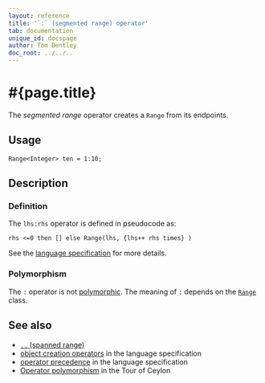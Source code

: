 ```yaml
---
layout: reference
title: '`:` (segmented range) operator'
tab: documentation
unique_id: docspage
author: Tom Bentley
doc_root: ../../..
---
```


# #{page.title}

The *segmented range* operator creates a `Range` from its endpoints.

## Usage 

    Range<Integer> ten = 1:10;

## Description


### Definition

The `lhs:rhs` operator is defined in pseudocode as:

<!-- check:none -->
    rhs <=0 then [] else Range(lhs, {lhs++ rhs times} )

See the [language specification](#{page.doc_root}/#{site.urls.spec_relative}#constructors) for 
more details.

### Polymorphism

The `:` operator is not [polymorphic](#{page.doc_root}/reference/operator/operator-polymorphism). 
The meaning of `:` depends on the 
[`Range`](#{site.urls.apidoc_current}/class_Range.html) 
class.

## See also

* [`..` (spanned range)](../spanned-range)
* [object creation operators](#{page.doc_root}/#{site.urls.spec_relative}#constructors) in the 
  language specification
* [operator precedence](#{page.doc_root}/#{site.urls.spec_relative}#operatorprecedence) in the 
  language specification
* [Operator polymorphism](#{page.doc_root}/tour/language-module/#operator_polymorphism) 
  in the Tour of Ceylon


